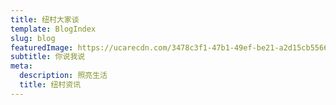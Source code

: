 ```yaml
---
title: 纽村大家谈
template: BlogIndex
slug: blog
featuredImage: https://ucarecdn.com/3478c3f1-47b1-49ef-be21-a2d15cb5566d/
subtitle: 你说我说
meta:
  description: 照亮生活
  title: 纽村资讯
---
```


